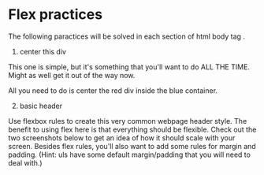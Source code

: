 # Flex practices

The following paractices will be solved in each section of html body tag .

1. center this div

This one is simple, but it's something that you'll want to do ALL THE TIME. Might as well get it out of the way now.

All you need to do is center the red div inside the blue container.

2. basic header
   
Use flexbox rules to create this very common webpage header style. The benefit to using flex here is that everything should be flexible. Check out the two screenshots below to get an idea of how it should scale with your screen. Besides flex rules, you'll also want to add some rules for margin and padding. (Hint: uls have some default margin/padding that you will need to deal with.)